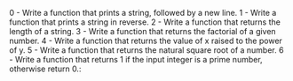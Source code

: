 0 - Write a function that prints a string, followed by a new line.
1 - Write a function that prints a string in reverse.
2 - Write a function that returns the length of a string.
3 - Write a function that returns the factorial of a given number.
4 - Write a function that returns the value of x raised to the power of y.
5 - Write a function that returns the natural square root of a number.
6 - Write a function that returns 1 if the input integer is a prime number, otherwise return 0.:
